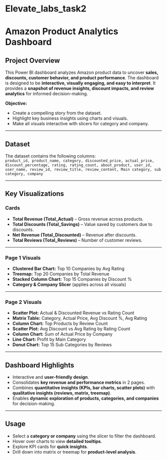 # Elevate_labs_task2

# Amazon Product Analytics Dashboard

## Project Overview
This Power BI dashboard analyzes Amazon product data to uncover **sales, discounts, customer behavior, and product performance**. The dashboard is designed to be **interactive, visually engaging, and easy to interpret**. It provides a **snapshot of revenue insights, discount impacts, and review analytics** for informed decision-making.

**Objective:**  
- Create a compelling story from the dataset.  
- Highlight key business insights using charts and visuals.  
- Make all visuals interactive with slicers for category and company.

---

## Dataset
The dataset contains the following columns:  
`product_id, product_name, category, discounted_price, actual_price, discount_percentage, rating, rating_count, about_product, user_id, user_name, review_id, review_title, review_content, Main category, sub category, company`

---

## Key Visualizations

### **Cards**
- **Total Revenue (Total_Actual)** – Gross revenue across products.  
- **Total Discounts (Total_Savings)** – Value saved by customers due to discounts.  
- **Net Revenue (Total_Discounted)** – Revenue after discounts.  
- **Total Reviews (Total_Reviews)** – Number of customer reviews.  

---

### **Page 1 Visuals**
- **Clustered Bar Chart:** Top 10 Companies by Avg Rating  
- **Treemap:** Top 20 Companies by Total Revenue  
- **Stacked Column Chart:** Top 15 Companies by Discount %  
- **Category & Company Slicer** (applies across all visuals)  

---

### **Page 2 Visuals**
- **Scatter Plot:** Actual & Discounted Revenue vs Rating Count  
- **Matrix Table:** Category, Actual Price, Avg Discount %, Avg Rating  
- **Column Chart:** Top Products by Review Count  
- **Scatter Plot:** Avg Discount vs Avg Rating by Rating Count  
- **Column Chart:** Sum of Actual Price by Company  
- **Line Chart:** Profit by Main Category  
- **Donut Chart:** Top 15 Sub Categories by Reviews  

---

## **Dashboard Highlights**
- Interactive and **user-friendly design**.  
- Consolidates **key revenue and performance metrics** in 2 pages.  
- Combines **quantitative insights (KPIs, bar charts, scatter plots)** with **qualitative insights (reviews, matrix, treemap)**.  
- Enables **dynamic exploration of products, categories, and companies** for decision-making.  


---

## Usage
- Select a **category or company** using the slicer to filter the dashboard.  
- Hover over charts to view **detailed tooltips**.  
- Explore KPI cards for **quick insights**.  
- Drill down into matrix or treemap for **product-level analysis**.
